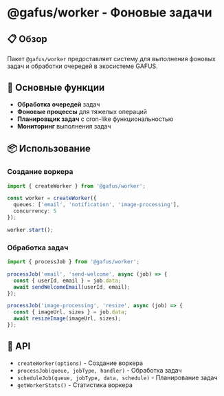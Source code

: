 # @gafus/worker - Фоновые задачи

## 📋 Обзор

Пакет `@gafus/worker` предоставляет систему для выполнения фоновых задач и обработки очередей в экосистеме GAFUS.

## 🎯 Основные функции

- **Обработка очередей** задач
- **Фоновые процессы** для тяжелых операций
- **Планировщик задач** с cron-like функциональностью
- **Мониторинг** выполнения задач

## 📦 Использование

### Создание воркера
```typescript
import { createWorker } from '@gafus/worker';

const worker = createWorker({
  queues: ['email', 'notification', 'image-processing'],
  concurrency: 5
});

worker.start();
```

### Обработка задач
```typescript
import { processJob } from '@gafus/worker';

processJob('email', 'send-welcome', async (job) => {
  const { userId, email } = job.data;
  await sendWelcomeEmail(userId, email);
});

processJob('image-processing', 'resize', async (job) => {
  const { imageUrl, sizes } = job.data;
  await resizeImage(imageUrl, sizes);
});
```

## 🔧 API

- `createWorker(options)` - Создание воркера
- `processJob(queue, jobType, handler)` - Обработка задач
- `scheduleJob(queue, jobType, data, schedule)` - Планирование задач
- `getWorkerStats()` - Статистика воркера
